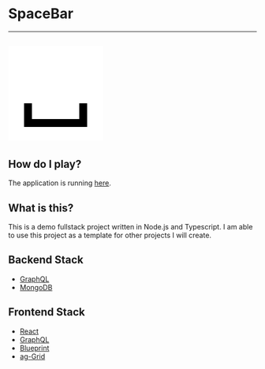 # SpaceBar
---
![SpaceBar](spacebar-ui/public/favicon.ico)
---

## How do I play?
The application is running [here](http://spacebar.eastus.cloudapp.azure.com:3000/).

## What is this?

This is a demo fullstack project written in Node.js and Typescript.
I am able to use this project as a template for other projects I will create.

## Backend Stack
- [GraphQL](https://graphql.org/)
- [MongoDB](https://www.mongodb.com/)

## Frontend Stack
- [React](https://reactjs.org/)
- [GraphQL](https://graphql.org/)
- [Blueprint](https://blueprintjs.com/)
- [ag-Grid](https://www.ag-grid.com/)
